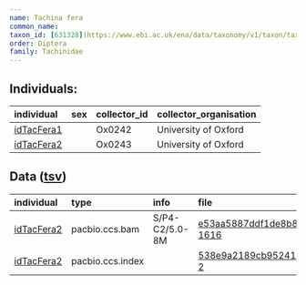 ```yaml
---
name: Tachina fera
common_name: 
taxon_id: [631328](https://www.ebi.ac.uk/ena/data/taxonomy/v1/taxon/tax-id/631328)
order: Diptera
family: Tachinidae
---
```


## Individuals:

| individual | sex | collector_id | collector_organisation |
| :--------- | :-: | :----------- | :--------------------- |
| [idTacFera1](idTacFera1.md) |  | Ox0242 | University of Oxford |
| [idTacFera2](idTacFera2.md) |  | Ox0243 | University of Oxford |

## Data ([tsv](Tachina_fera_data.tsv))

| individual | type | info | file |
| :--------- | :--- | :--- | :--- |
| [idTacFera2](idTacFera2.md) | pacbio.ccs.bam | S/P4-C2/5.0-8M | [e53aa5887ddf1de8b8a2de90bb193103-1616](https://darwin.cog.sanger.ac.uk/insects/Tachina_fera/idTacFera2/genomic_data/pacbio/m64097_200213_171615.ccs.bam) |
| [idTacFera2](idTacFera2.md) | pacbio.ccs.index |  | [538e9a2189cb95241e9fee8e8016cff5-2](https://darwin.cog.sanger.ac.uk/insects/Tachina_fera/idTacFera2/genomic_data/pacbio/m64097_200213_171615.ccs.bam.pbi) |
